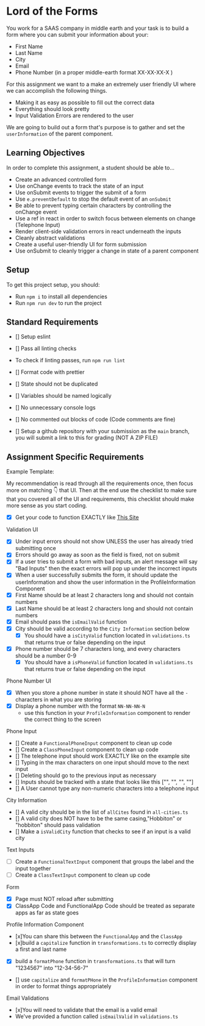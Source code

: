 # Lord of the Forms

You work for a SAAS company in middle earth and your task is to build a form where you can submit your information about your:

- First Name
- Last Name
- City
- Email
- Phone Number (in a proper middle-earth format XX-XX-XX-X )

For this assignment we want to a make an extremely user friendly UI where we can accomplish the following things.

- Making it as easy as possible to fill out the correct data
- Everything should look pretty
- Input Validation Errors are rendered to the user

We are going to build out a form that's purpose is to gather and set the `userInformation` of the parent component.

## Learning Objectives

In order to complete this assignment, a student should be able to...

- Create an advanced controlled form
- Use onChange events to track the state of an input
- Use onSubmit events to trigger the submit of a form
- Use `e.preventDefault` to stop the default event of an `onSubmit`
- Be able to prevent typing certain characters by controlling the onChange event
- Use a ref in react in order to switch focus between elements on change (Telephone Input)
- Render client-side validation errors in react underneath the inputs
- Cleanly abstract validations
- Create a useful user-friendly UI for form submission
- Use onSubmit to cleanly trigger a change in state of a parent component

## Setup

To get this project setup, you should:

- Run `npm i` to install all dependencies
- Run `npm run dev` to run the project

## Standard Requirements

- [] Setup eslint
- [] Pass all linting checks

- To check if linting passes, run `npm run lint`

- [] Format code with prettier
- [] State should not be duplicated
- [] Variables should be named logically
- [] No unnecessary console logs
- [] No commented out blocks of code (Code comments are fine)
- [] Setup a github repository with your submission as the `main` branch, you will submit a link to this for grading (NOT A ZIP FILE)

## Assignment Specific Requirements

Example Template:

My recommendation is read through all the requirements once, then focus more on matching 👇 that UI. Then at the end use the checklist to make sure that you covered all of the UI and requirements, this checklist should make more sense as you start coding.

- [x] Get your code to function EXACTLY like [This Site](https://lord-of-the-forms.vercel.app/)

Validation UI

- [x] Under input errors should not show UNLESS the user has already tried submitting once
- [x] Errors should go away as soon as the field is fixed, not on submit
- [x] If a user tries to submit a form with bad inputs, an alert message will say "Bad Inputs" then the exact errors will pop up under the incorrect inputs
- [x] When a user successfully submits the form, it should update the userInformation and show the user information in the ProfileInformation Component
- [x] First Name should be at least 2 characters long and should not contain numbers
- [x] Last Name should be at least 2 characters long and should not contain numbers
- [x] Email should pass the `isEmailValid` function
- [x] City should be valid according to the `City Information` section below
  - [x] You should have a `isCityValid` function located in `validations.ts` that returns true or false depending on the input
- [x] Phone number should be 7 characters long, and every characters should be a number 0-9
  - [x] You should have a `isPhoneValid` function located in `validations.ts` that returns true or false depending on the input

Phone Number UI

- [x] When you store a phone number in state it should NOT have all the `-` characters in what you are storing
- [x] Display a phone number with the format `NN-NN-NN-N`
  - use this function in your `ProfileInformation` component to render the correct thing to the screen

Phone Input

- [] Create a `FunctionalPhoneInput` component to clean up code
- [] Create a `ClassPhoneInput` component to clean up code
- [] The telephone input should work EXACTLY like on the example site
- [] Typing in the max characters on one input should move to the next input
- [] Deleting should go to the previous input as necessary
- [] Inputs should be tracked with a state that looks like this ["", "", "", ""]
- [] A User cannot type any non-numeric characters into a telephone input

City Information

- [] A valid city should be in the list of `allCites` found in `all-cities.ts`
- [] A valid city does NOT have to be the same casing,"Hobbiton" or "hobbiton" should pass validation
- [] Make a `isValidCity` function that checks to see if an input is a valid city

Text Inputs

- [ ] Create a `FunctionalTextInput` component that groups the label and the input together
- [ ] Create a `ClassTextInput` component to clean up code

Form

- [x] Page must NOT reload after submitting
- [x] ClassApp Code and FunctionalApp Code should be treated as separate apps as far as state goes

Profile Information Component

- [x]You can share this between the `FunctionalApp` and the `ClassApp`
- [x]build a `capitalize` function in `transformations.ts` to correctly display a first and last name

- [x] build a `formatPhone` function in `transformations.ts` that will turn "1234567" into "12-34-56-7"
- [] use `capitalize` and `formatPHone` in the `ProfileInformation` component in order to format things appropriately

Email Validations

- [x]You will need to validate that the email is a valid email
- We've provided a function called `isEmailValid` in `validations.ts`